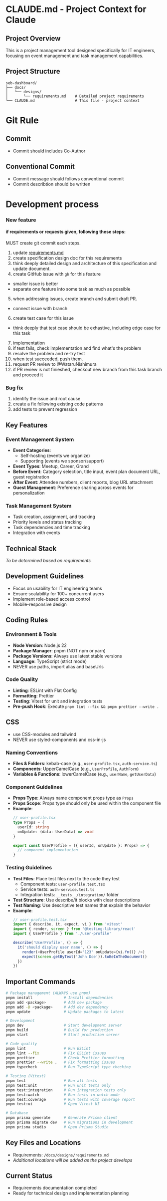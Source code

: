 # CLAUDE.md - Project Context for Claude

## Project Overview
This is a project management tool designed specifically for IT engineers, focusing on event management and task management capabilities.

## Project Structure
```
seb-dashboard/
├── docs/
│   └── designs/
│       └── requirements.md    # Detailed project requirements
└── CLAUDE.md                  # This file - project context
```

# Git Rule

## Commit
- Commit should includes Co-Author

## Conventional Commit
- Commit message should follows conventional commit
- Commit describtion should be written

# Development process

### New feature

#### if requirements or requests given, following these steps:

MUST create git commit each steps.

1. update [requirements.md](./docs/designs/requirements.md)
2. create specification design doc for this requirements
3. think deeply detailed design and architecture of this specification and update document.
4. create GitHub issue with `gh` for this feature
  - smaller issue is better
  - separate one feature into some task as much as possible
5. when addressing issues, create branch and submit draft PR.
  - connect issue with branch
6. create test case for this issue
  - think deeply that test case should be exhastive, including edge case for this task
7. implementation
8. if test fails, check implementation and find what's the problem 
9. resolve the problem and re-try test
10. when test succeeded, push them.
11. request PR review to @WataruNishimura
12. if PR review is not finieshed, checkout new branch from this task branch and proceed it

### Bug fix
1. identify the issue and root cause
2. create a fix following existing code patterns
3. add tests to prevent regression

## Key Features

### Event Management System
- **Event Categories**: 
  - Self-hosting (events we organize)
  - Supporting (events we sponsor/support)
- **Event Types**: Meetup, Career, Grand
- **Before Event**: Category selection, title input, event plan document URL, guest registration
- **After Event**: Attendee numbers, client reports, blog URL attachment
- **Guest Management**: Preference sharing across events for personalization

### Task Management System
- Task creation, assignment, and tracking
- Priority levels and status tracking
- Task dependencies and time tracking
- Integration with events

## Technical Stack
*To be determined based on requirements*

## Development Guidelines
- Focus on usability for IT engineering teams
- Ensure scalability for 100+ concurrent users
- Implement role-based access control
- Mobile-responsive design

## Coding Rules
### Environment & Tools
- **Node Version**: Node.js 22
- **Package Manager**: pnpm (NOT npm or yarn)
- **Package Versions**: Always use latest stable versions
- **Language**: TypeScript (strict mode)
- NEVER use paths, import alias and baseUrls

### Code Quality
- **Linting**: ESLint with Flat Config
- **Formatting**: Prettier
- **Testing**: Vitest for unit and integration tests
- **Pre-push Hook**: Execute `pnpm lint --fix && pnpm prettier --write .`

## CSS 
- use CSS-modules and tailwind
- NEVER use styled-components and css-in-js

### Naming Conventions
- **Files & Folders**: kebab-case (e.g., `user-profile.tsx`, `auth-service.ts`)
- **Components**: UpperCamelCase (e.g., `UserProfile`, `AuthForm`)
- **Variables & Functions**: lowerCamelCase (e.g., `userName`, `getUserData`)

### Component Guidelines
- **Props Type**: Always name component props type as `Props`
- **Props Scope**: Props type should only be used within the component file
- **Example**:
  ```typescript
  // user-profile.tsx
  type Props = {
    userId: string
    onUpdate: (data: UserData) => void
  }
  
  export const UserProfile = ({ userId, onUpdate }: Props) => {
    // component implementation
  }
  ```

### Testing Guidelines
- **Test Files**: Place test files next to the code they test
  - Component tests: `user-profile.test.tsx`
  - Service tests: `auth-service.test.ts`
  - Integration tests: `__tests__/integration/` folder
- **Test Structure**: Use describe/it blocks with clear descriptions
- **Test Naming**: Use descriptive test names that explain the behavior
- **Example**:
  ```typescript
  // user-profile.test.tsx
  import { describe, it, expect, vi } from 'vitest'
  import { render, screen } from '@testing-library/react'
  import { UserProfile } from './user-profile'
  
  describe('UserProfile', () => {
    it('should display user name', () => {
      render(<UserProfile userId="123" onUpdate={vi.fn()} />)
      expect(screen.getByText('John Doe')).toBeInTheDocument()
    })
  })
  ```

## Important Commands
```bash
# Package management (ALWAYS use pnpm)
pnpm install              # Install dependencies
pnpm add <package>        # Add new package
pnpm add -D <package>     # Add dev dependency
pnpm update               # Update packages to latest

# Development
pnpm dev                  # Start development server
pnpm build                # Build for production
pnpm start                # Start production server

# Code quality
pnpm lint                 # Run ESLint
pnpm lint --fix           # Fix ESLint issues
pnpm prettier             # Check Prettier formatting
pnpm prettier --write .   # Fix formatting issues
pnpm typecheck            # Run TypeScript type checking

# Testing (Vitest)
pnpm test                 # Run all tests
pnpm test:unit            # Run unit tests only
pnpm test:integration     # Run integration tests only
pnpm test:watch           # Run tests in watch mode
pnpm test:coverage        # Run tests with coverage report
pnpm test:ui              # Open Vitest UI

# Database
pnpm prisma generate      # Generate Prisma client
pnpm prisma migrate dev   # Run migrations in development
pnpm prisma studio        # Open Prisma Studio
```

## Key Files and Locations
- Requirements: `/docs/designs/requirements.md`
- *Additional locations will be added as the project develops*

## Current Status
- Requirements documentation completed
- Ready for technical design and implementation planning